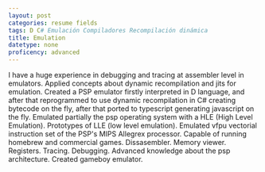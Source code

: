 ```yaml
---
layout: post
categories: resume fields
tags: D C# Emulación Compiladores Recompilación dinámica
title: Emulation
datetype: none
proficency: advanced
---
```


I have a huge experience in debugging and tracing at assembler level in emulators.
Applied concepts about dynamic recompilation and jits for emulation. Created a PSP emulator firstly interpreted in D language, and after that reprogrammed to use dynamic recompilation in C# creating bytecode on the fly, after that ported to typescript generating javascript on the fly. Emulated partially the psp operating system with a HLE (High Level Emulation). Prototypes of LLE (low level emulation). Emulated vfpu vectorial instruction set of the PSP's MIPS Allegrex processor. Capable of running homebrew and commercial games. Dissasembler. Memory viewer. Registers. Tracing. Debugging. Advanced knowledge about the psp architecture. Created gameboy emulator.
